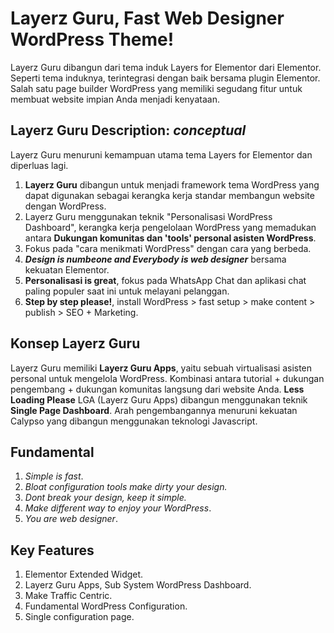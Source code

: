 # Layerz Guru, Fast Web Designer WordPress Theme!
Layerz Guru dibangun dari tema induk Layers for Elementor dari Elementor. Seperti tema induknya, terintegrasi dengan baik bersama plugin Elementor. Salah satu page builder WordPress yang memiliki segudang fitur untuk membuat website impian Anda menjadi kenyataan.

## Layerz Guru Description: *conceptual*
Layerz Guru menuruni kemampuan utama tema Layers for Elementor dan diperluas lagi.
1. **Layerz Guru** dibangun untuk menjadi framework tema WordPress yang dapat digunakan sebagai kerangka kerja standar membangun website dengan WordPress.
2. Layerz Guru menggunakan teknik "Personalisasi WordPress Dashboard", kerangka kerja pengelolaan WordPress yang memadukan antara **Dukungan komunitas dan 'tools' personal asisten WordPress**.
3. Fokus pada "cara menikmati WordPress" dengan cara yang berbeda.
4. ***Design is numbeone and Everybody is web designer*** bersama kekuatan Elementor.
5. **Personalisasi is great**, fokus pada WhatsApp Chat dan aplikasi chat paling populer saat ini untuk melayani pelanggan.
6. **Step by step please!**, install WordPress > fast setup > make content > publish > SEO + Marketing.

## Konsep Layerz Guru
Layerz Guru memiliki **Layerz Guru Apps**, yaitu sebuah virtualisasi asisten personal untuk mengelola WordPress. Kombinasi antara tutorial + dukungan pengembang + dukungan komunitas langsung dari website Anda. **Less Loading Please** LGA (Layerz Guru Apps) dibangun menggunakan teknik **Single Page Dashboard**. Arah pengembangannya menuruni kekuatan Calypso yang dibangun menggunakan teknologi Javascript. 

## Fundamental
1. *Simple is fast*.
2. *Bloat configuration tools make dirty your design.*
3. *Dont break your design, keep it simple.*
5. *Make different way to enjoy your WordPress*.
6. *You are web designer*.

## Key Features
1. Elementor Extended Widget.
2. Layerz Guru Apps, Sub System WordPress Dashboard.
3. Make Traffic Centric.
4. Fundamental WordPress Configuration.
5. Single configuration page.
